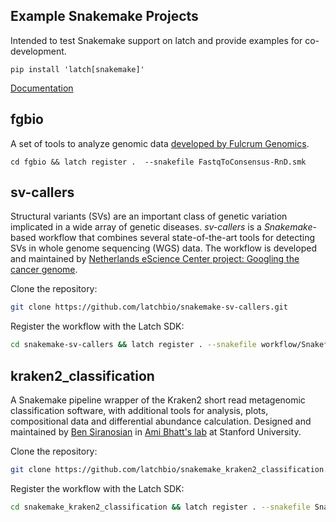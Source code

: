 Example Snakemake Projects
---

Intended to test Snakemake support on latch and provide examples for
co-development.

```
pip install 'latch[snakemake]'
```

[Documentation](https://docs.latch.bio/manual/snakemake.html)

## fgbio

A set of tools to analyze genomic data [developed by Fulcrum Genomics](https://github.com/fulcrumgenomics/fgbio).


`cd fgbio && latch register .  --snakefile FastqToConsensus-RnD.smk`

## sv-callers

Structural variants (SVs) are an important class of genetic variation implicated in a wide array of genetic diseases. _sv-callers_ is a _Snakemake_-based workflow that combines several state-of-the-art tools for detecting SVs in whole genome sequencing (WGS) data. The workflow is developed and maintained by [Netherlands eScience Center project: Googling the cancer genome](https://github.com/GooglingTheCancerGenome/sv-callers).

Clone the repository:
```bash
git clone https://github.com/latchbio/snakemake-sv-callers.git
````
Register the workflow with the Latch SDK:
```bash
cd snakemake-sv-callers && latch register . --snakefile workflow/Snakefile
```

## kraken2_classification

A Snakemake pipeline wrapper of the Kraken2 short read metagenomic classification software, with additional tools for analysis, plots, compositional data and differential abundance calculation. Designed and maintained by [Ben Siranosian](https://github.com/bhattlab/kraken2_classification) in [Ami Bhatt's lab](http://www.bhattlab.com/) at Stanford University. 

Clone the repository:
```bash
git clone https://github.com/latchbio/snakemake_kraken2_classification.git
```

Register the workflow with the Latch SDK:
```bash
cd snakemake_kraken2_classification && latch register . --snakefile Snakefile
```
